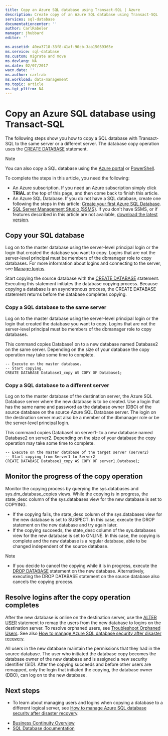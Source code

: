 ```yaml
---
title: Copy an Azure SQL database using Transact-SQL | Azure
description: Create copy of an Azure SQL database using Transact-SQL
services: sql-database
documentationcenter: ''
author: CarlRabeler
manager: jhubbard
editor: ''

ms.assetid: 40ea3718-33f8-41af-90cb-3aa15059365e
ms.service: sql-database
ms.custom: migrate and move
ms.devlang: NA
ms.date: 02/07/2017
wacn.date: ''
ms.author: carlrab
ms.workload: data-management
ms.topic: article
ms.tgt_pltfrm: NA
---
```


# Copy an Azure SQL database using Transact-SQL

The following steps show you how to copy a SQL database with Transact-SQL to the same server or a different server. The database copy operation uses the [CREATE DATABASE](https://msdn.microsoft.com/zh-cn/library/ms176061.aspx) statement. 

> [!NOTE]
> You can also copy a SQL database using the [Azure portal](./sql-database-copy-portal.md) or [PowerShell](./sql-database-copy-powershell.md).
>

To complete the steps in this article, you need the following:

- An Azure subscription. If you need an Azure subscription simply click **TRIAL** at the top of this page, and then come back to finish this article.
- An Azure SQL Database. If you do not have a SQL database, create one following the steps in this article: [Create your first Azure SQL Database](./sql-database-get-started.md).
- [SQL Server Management Studio (SSMS)](https://msdn.microsoft.com/zh-cn/library/ms174173.aspx). If you don't have SSMS, or if features described in this article are not available, [download the latest version](https://msdn.microsoft.com/zh-cn/library/mt238290.aspx).

## Copy your SQL database

Log on to the master database using the server-level principal login or the login that created the database you want to copy. Logins that are not the server-level principal must be members of the dbmanager role to copy databases. For more information about logins and connecting to the server, see [Manage logins](./sql-database-manage-logins.md).

Start copying the source database with the [CREATE DATABASE](https://msdn.microsoft.com/zh-cn/library/ms176061.aspx) statement. Executing this statement initiates the database copying process. Because copying a database is an asynchronous process, the CREATE DATABASE statement returns before the database completes copying.

### Copy a SQL database to the same server

Log on to the master database using the server-level principal login or the login that created the database you want to copy. Logins that are not the server-level principal must be members of the dbmanager role to copy databases.

This command copies Database1 on to a new database named Database2 on the same server. Depending on the size of your database the copy operation may take some time to complete.

```
-- Execute on the master database.
-- Start copying.
CREATE DATABASE Database1_copy AS COPY OF Database1;
```

### Copy a SQL database to a different server

Log on to the master database of the destination server, the Azure SQL Database server where the new database is to be created. Use a login that has the same name and password as the database owner (DBO) of the source database on the source Azure SQL Database server. The login on the destination server must also be a member of the dbmanager role or be the server-level principal login.

This command copies Database1 on server1- to a new database named Database2 on server2. Depending on the size of your database the copy operation may take some time to complete.

```
-- Execute on the master database of the target server (server2)
-- Start copying from Server1 to Server2
CREATE DATABASE Database1_copy AS COPY OF server1.Database1;
```

## Monitor the progress of the copy operation

Monitor the copying process by querying the sys.databases and sys.dm_database_copies views. While the copying is in progress, the state_desc column of the sys.databases view for the new database is set to COPYING.

- If the copying fails, the state_desc column of the sys.databases view for the new database is set to SUSPECT. In this case, execute the DROP statement on the new database and try again later.
- If the copying succeeds, the state_desc column of the sys.databases view for the new database is set to ONLINE. In this case, the copying is complete and the new database is a regular database, able to be changed independent of the source database.

> [!NOTE]
> - If you decide to cancel the copying while it is in progress, execute the [DROP DATABASE](https://msdn.microsoft.com/zh-cn/library/ms178613.aspx) statement on the new database. Alternatively, executing the DROP DATABASE statement on the source database also cancels the copying process.

## Resolve logins after the copy operation completes

After the new database is online on the destination server, use the [ALTER USER](https://msdn.microsoft.com/zh-cn/library/ms176060.aspx) statement to remap the users from the new database to logins on the destination server. To resolve orphaned users, see [Troubleshoot Orphaned Users](https://msdn.microsoft.com/zh-cn/library/ms175475.aspx). See also [How to manage Azure SQL database security after disaster recovery](./sql-database-geo-replication-security-config.md).

All users in the new database maintain the permissions that they had in the source database. The user who initiated the database copy becomes the database owner of the new database and is assigned a new security identifier (SID). After the copying succeeds and before other users are remapped, only the login that initiated the copying, the database owner (DBO), can log on to the new database.

## Next steps
* To learn about managing users and logins when copying a database to a different logical server, see [How to manage Azure SQL database security after disaster recovery](./sql-database-geo-replication-security-config.md).
- [Business Continuity Overview](./sql-database-business-continuity.md)
- [SQL Database documentation](./index.md)